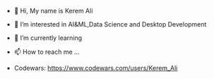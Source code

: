 - 👋 Hi, My name is Kerem Ali
- 👀 I’m interested in AI&ML,Data Science and Desktop Development
- 🌱 I’m currently learning
- 📫 How to reach me ...

- Codewars: https://www.codewars.com/users/Kerem_Ali
